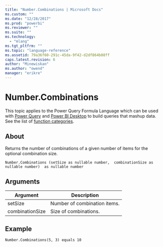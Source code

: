 ```yaml
---
title: "Number.Combinations | Microsoft Docs"
ms.custom: ""
ms.date: "12/28/2017"
ms.prod: "powerbi"
ms.reviewer: ""
ms.suite: ""
ms.technology: 
  - "mlang"
ms.tgt_pltfrm: ""
ms.topic: "language-reference"
ms.assetid: 79a36f60-291c-45da-9f42-d2df864b08ff
caps.latest.revision: 6
author: "Minewiskan"
ms.author: "owend"
manager: "erikre"
---
```

# Number.Combinations
This topic applies to the Power Query Formula Language which can be used with [Power Query](https://support.office.com/article/Introduction-to-Microsoft-Power-Query-for-Excel-6E92E2F4-2079-4E1F-BAD5-89F6269CD605) and [Power BI Desktop](http://go.microsoft.com/fwlink/p/?LinkId=618607) to build queries that mashup data. See the list of [function categories](https://msdn.microsoft.com/en-us/library/mt211003.aspx).  
  
## About  
Returns the number of combinations of a given number of items for the optional combination size.  
  
```  
Number.Combinations (setSize as nullable number,  combinationSize as nullable number)  as nullable number  
```  
  
## Arguments  
  
|Argument|Description|  
|------------|---------------|  
|setSize|Number of combination items.|  
|combinationSize|Size of combinations.|  
  
## Example  
  
```  
Number.Combinations(5, 3) equals 10  
```  
